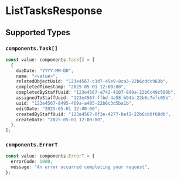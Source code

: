 # ListTasksResponse


## Supported Types

### `components.Task[]`

```typescript
const value: components.Task[] = [
  {
    dueDate: "YYYY-MM-DD",
    name: "<value>",
    relatedObjectUuid: "123e4567-c3d7-45e9-8ca3-22b6cddc963b",
    completedTimestamp: "2025-05-01 12:00:00",
    completedByStaffUuid: "123e4567-a742-4107-890a-22b6c49c500b",
    assignedToStaffUuid: "123e4567-ffbd-4a58-b94b-22b6c7efc05b",
    uuid: "123e4567-8495-469a-a485-22b6c3d5ba1b",
    editDate: "2025-05-01 12:00:00",
    createdByStaffUuid: "123e4567-0f3e-4277-bef2-22b6cb0f68db",
    createDate: "2025-05-01 12:00:00",
  },
];
```

### `components.ErrorT`

```typescript
const value: components.ErrorT = {
  errorCode: 1000,
  message: "An error occurred completing your request",
};
```


